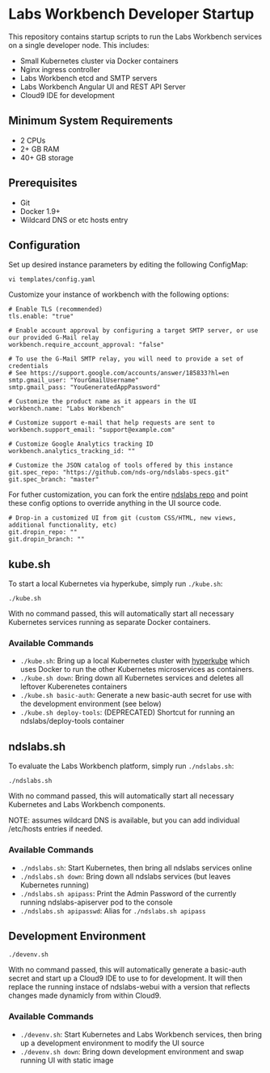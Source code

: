 # Labs Workbench Developer Startup

This repository contains startup scripts to run the Labs Workbench services on a single developer node. This includes:
* Small Kubernetes cluster via Docker containers
* Nginx ingress controller
* Labs Workbench etcd and SMTP servers
* Labs Workbench Angular UI and REST API Server
* Cloud9 IDE for development

## Minimum System Requirements
* 2 CPUs
* 2+ GB RAM
* 40+ GB storage 

## Prerequisites
* Git
* Docker 1.9+
* Wildcard DNS or etc hosts entry

## Configuration
Set up desired instance parameters by editing the following ConfigMap:
```
vi templates/config.yaml
```

Customize your instance of workbench with the following options:
```
# Enable TLS (recommended)
tls.enable: "true"

# Enable account approval by configuring a target SMTP server, or use our provided G-Mail relay
workbench.require_account_approval: "false"

# To use the G-Mail SMTP relay, you will need to provide a set of credentials
# See https://support.google.com/accounts/answer/185833?hl=en
smtp.gmail_user: "YourGmailUsername"
smtp.gmail_pass: "YouGeneratedAppPassword"

# Customize the product name as it appears in the UI
workbench.name: "Labs Workbench"

# Customize support e-mail that help requests are sent to
workbench.support_email: "support@example.com"

# Customize Google Analytics tracking ID
workbench.analytics_tracking_id: ""

# Customize the JSON catalog of tools offered by this instance
git.spec_repo: "https://github.com/nds-org/ndslabs-specs.git"
git.spec_branch: "master"
```

For futher customization, you can fork the entire [ndslabs repo](https://github.com/nds-org/ndslabs) and point these config options to override  anything in the UI source code.
```
# Drop-in a customized UI from git (custom CSS/HTML, new views, additional functionality, etc)
git.dropin_repo: ""
git.dropin_branch: ""
```

## kube.sh
To start a local Kubernetes via hyperkube, simply run `./kube.sh`:
```
./kube.sh
```

With no command passed, this will automatically start all necessary Kubernetes services running as separate Docker containers.

### Available Commands
* `./kube.sh`: Bring up a local Kubernetes cluster with [hyperkube](https://github.com/kubernetes/community/blob/master/contributors/devel/local-cluster/docker.md) which uses Docker to run the other Kubernetes microservices as containers.
* `./kube.sh down`: Bring down all Kubernetes services and deletes all leftover Kuberenetes containers
* `./kube.sh basic-auth`: Generate a new basic-auth secret for use with the development environment (see below)
* `./kube.sh deploy-tools`: (DEPRECATED) Shortcut for running an ndslabs/deploy-tools container

## ndslabs.sh
To evaluate the Labs Workbench platform, simply run `./ndslabs.sh`:
```
./ndslabs.sh
```

With no command passed, this will automatically start all necessary Kubernetes and Labs Workbench components.

NOTE: assumes wildcard DNS is available, but you can add individual /etc/hosts entries if needed.

### Available Commands
* `./ndslabs.sh`: Start Kubernetes, then bring all ndslabs services online
* `./ndslabs.sh down`: Bring down all ndslabs services (but leaves Kubernetes running)
* `./ndslabs.sh apipass`: Print the Admin Password of the currently running ndslabs-apiserver pod to the console
* `./ndslabs.sh apipasswd`: Alias for `./ndslabs.sh apipass`

## Development Environment
```
./devenv.sh
```

With no command passed, this will automatically generate a basic-auth secret and start up a Cloud9 IDE to use to for development.
It will then replace the running instace of ndslabs-webui with a version that reflects changes made dynamicly from within Cloud9.

### Available Commands
* `./devenv.sh`: Start Kubernetes and Labs Workbench services, then bring up a development environment to modify the UI source
* `./devenv.sh down`: Bring down development environment and swap running UI with static image
